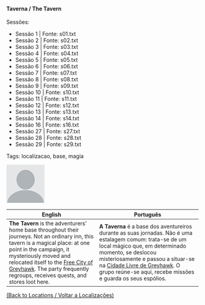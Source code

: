 
#### Taverna / The Tavern

Sessões:
- Sessão 1 | Fonte: s01.txt  
- Sessão 2 | Fonte: s02.txt  
- Sessão 3 | Fonte: s03.txt  
- Sessão 4 | Fonte: s04.txt  
- Sessão 5 | Fonte: s05.txt  
- Sessão 6 | Fonte: s06.txt  
- Sessão 7 | Fonte: s07.txt  
- Sessão 8 | Fonte: s08.txt  
- Sessão 9 | Fonte: s09.txt  
- Sessão 10 | Fonte: s10.txt  
- Sessão 11 | Fonte: s11.txt  
- Sessão 12 | Fonte: s12.txt  
- Sessão 13 | Fonte: s13.txt  
- Sessão 14 | Fonte: s14.txt  
- Sessão 16 | Fonte: s16.txt  
- Sessão 27 | Fonte: s27.txt  
- Sessão 28 | Fonte: s28.txt  
- Sessão 29 | Fonte: s29.txt  

Tags: localizacao, base, magia

![Taverna](docs/dm/locations/blank.png)

| English | Português |
|---------|-----------|
| **The Tavern** is the adventurers' home base throughout their journeys. Not an ordinary inn, this tavern is a magical place: at one point in the campaign, it mysteriously moved and relocated itself to the [Free City of Greyhawk](cidade_de_greyhawk.md). The party frequently regroups, receives quests, and stores loot here. | **A Taverna** é a base dos aventureiros durante as suas jornadas. Não é uma estalagem comum: trata-se de um local mágico que, em determinado momento, se deslocou misteriosamente e passou a situar-se na [Cidade Livre de Greyhawk](cidade_de_greyhawk.md). O grupo reúne-se aqui, recebe missões e guarda os seus espólios. |

[(Back to Locations / Voltar a Localizações)](localizacoes.md)



















